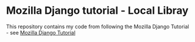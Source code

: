 # Mozilla Django tutorial - Local Libray

This repository contains my code from following the Mozilla Django Tutorial - see [Mozilla Django Tutorial](https://developer.mozilla.org/en-US/docs/Learn/Server-side/Django/Tutorial_local_library_website)

